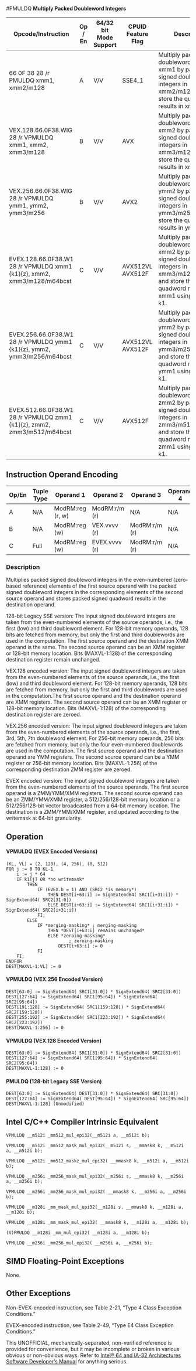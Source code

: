 #PMULDQ
**Multiply Packed Doubleword Integers**

| Opcode/Instruction                                                      | Op / En | 64/32 bit Mode Support | CPUID Feature Flag | Description                                                                                                                                                              |
| ----------------------------------------------------------------------- | ------- | ---------------------- | ------------------ | ------------------------------------------------------------------------------------------------------------------------------------------------------------------------ |
| 66 0F 38 28 /r PMULDQ xmm1, xmm2/m128                                   | A       | V/V                    | SSE4_1             | Multiply packed signed doubleword integers in xmm1 by packed signed doubleword integers in xmm2/m128, and store the quadword results in xmm1.                            |
| VEX.128.66.0F38.WIG 28 /r VPMULDQ xmm1, xmm2, xmm3/m128                 | B       | V/V                    | AVX                | Multiply packed signed doubleword integers in xmm2 by packed signed doubleword integers in xmm3/m128, and store the quadword results in xmm1.                            |
| VEX.256.66.0F38.WIG 28 /r VPMULDQ ymm1, ymm2, ymm3/m256                 | B       | V/V                    | AVX2               | Multiply packed signed doubleword integers in ymm2 by packed signed doubleword integers in ymm3/m256, and store the quadword results in ymm1.                            |
| EVEX.128.66.0F38.W1 28 /r VPMULDQ xmm1 {k1}{z}, xmm2, xmm3/m128/m64bcst | C       | V/V                    | AVX512VL AVX512F   | Multiply packed signed doubleword integers in xmm2 by packed signed doubleword integers in xmm3/m128/m64bcst, and store the quadword results in xmm1 using writemask k1. |
| EVEX.256.66.0F38.W1 28 /r VPMULDQ ymm1 {k1}{z}, ymm2, ymm3/m256/m64bcst | C       | V/V                    | AVX512VL AVX512F   | Multiply packed signed doubleword integers in ymm2 by packed signed doubleword integers in ymm3/m256/m64bcst, and store the quadword results in ymm1 using writemask k1. |
| EVEX.512.66.0F38.W1 28 /r VPMULDQ zmm1 {k1}{z}, zmm2, zmm3/m512/m64bcst | C       | V/V                    | AVX512F            | Multiply packed signed doubleword integers in zmm2 by packed signed doubleword integers in zmm3/m512/m64bcst, and store the quadword results in zmm1 using writemask k1. |

## Instruction Operand Encoding

| Op/En | Tuple Type | Operand 1        | Operand 2     | Operand 3     | Operand 4 |
| ----- | ---------- | ---------------- | ------------- | ------------- | --------- |
| A     | N/A        | ModRM:reg (r, w) | ModRM:r/m (r) | N/A           | N/A       |
| B     | N/A        | ModRM:reg (w)    | VEX.vvvv (r)  | ModRM:r/m (r) | N/A       |
| C     | Full       | ModRM:reg (w)    | EVEX.vvvv (r) | ModRM:r/m (r) | N/A       |

### Description

Multiplies packed signed doubleword integers in the even-numbered (zero-based reference) elements of the first source operand with the packed signed doubleword integers in the corresponding elements of the second source operand and stores packed signed quadword results in the destination operand.

128-bit Legacy SSE version: The input signed doubleword integers are taken from the even-numbered elements of the source operands, i.e., the first (low) and third doubleword element. For 128-bit memory operands, 128 bits are fetched from memory, but only the first and third doublewords are used in the computation. The first source operand and the destination XMM operand is the same. The second source operand can be an XMM register or 128-bit memory location. Bits (MAXVL-1:128) of the corresponding destination register remain unchanged.

VEX.128 encoded version: The input signed doubleword integers are taken from the even-numbered elements of the source operands, i.e., the first (low) and third doubleword element. For 128-bit memory operands, 128 bits are fetched from memory, but only the first and third doublewords are used in the computation.The first source operand and the destination operand are XMM registers. The second source operand can be an XMM register or 128-bit memory location. Bits (MAXVL-1:128) of the corresponding destination register are zeroed.

VEX.256 encoded version: The input signed doubleword integers are taken from the even-numbered elements of the source operands, i.e., the first, 3rd, 5th, 7th doubleword element. For 256-bit memory operands, 256 bits are fetched from memory, but only the four even-numbered doublewords are used in the computation. The first source operand and the destination operand are YMM registers. The second source operand can be a YMM register or 256-bit memory location. Bits (MAXVL-1:256) of the corresponding destination ZMM register are zeroed.

EVEX encoded version: The input signed doubleword integers are taken from the even-numbered elements of the source operands. The first source operand is a ZMM/YMM/XMM registers. The second source operand can be an ZMM/YMM/XMM register, a 512/256/128-bit memory location or a 512/256/128-bit vector broadcasted from a 64-bit memory location. The destination is a ZMM/YMM/XMM register, and updated according to the writemask at 64-bit granularity.

## Operation

#### VPMULDQ (EVEX Encoded Versions)

```
(KL, VL) = (2, 128), (4, 256), (8, 512)
FOR j := 0 TO KL-1
    i := j * 64
    IF k1[j] OR *no writemask*
        THEN
            IF (EVEX.b = 1) AND (SRC2 *is memory*)
                THEN DEST[i+63:i] := SignExtend64( SRC1[i+31:i]) * SignExtend64( SRC2[31:0])
                ELSE DEST[i+63:i] := SignExtend64( SRC1[i+31:i]) * SignExtend64( SRC2[i+31:i])
            FI;
        ELSE
            IF *merging-masking* ; merging-masking
                THEN *DEST[i+63:i] remains unchanged*
                ELSE *zeroing-masking*
                        ; zeroing-masking
                    DEST[i+63:i] := 0
            FI
    FI;
ENDFOR
DEST[MAXVL-1:VL] := 0

```

#### VPMULDQ (VEX.256 Encoded Version)

```
DEST[63:0] := SignExtend64( SRC1[31:0]) * SignExtend64( SRC2[31:0])
DEST[127:64] := SignExtend64( SRC1[95:64]) * SignExtend64( SRC2[95:64])
DEST[191:128] := SignExtend64( SRC1[159:128]) * SignExtend64( SRC2[159:128])
DEST[255:192] := SignExtend64( SRC1[223:192]) * SignExtend64( SRC2[223:192])
DEST[MAXVL-1:256] := 0

```

#### VPMULDQ (VEX.128 Encoded Version)

```
DEST[63:0] := SignExtend64( SRC1[31:0]) * SignExtend64( SRC2[31:0])
DEST[127:64] := SignExtend64( SRC1[95:64]) * SignExtend64( SRC2[95:64])
DEST[MAXVL-1:128] := 0

```

#### PMULDQ (128-bit Legacy SSE Version)

```
DEST[63:0] := SignExtend64( DEST[31:0]) * SignExtend64( SRC[31:0])
DEST[127:64] := SignExtend64( DEST[95:64]) * SignExtend64( SRC[95:64])
DEST[MAXVL-1:128] (Unmodified)

```

## Intel C/C++ Compiler Intrinsic Equivalent

```
VPMULDQ __m512i _mm512_mul_epi32(__m512i a, __m512i b);

```

```
VPMULDQ __m512i _mm512_mask_mul_epi32(__m512i s, __mmask8 k, __m512i a, __m512i b);

```

```
VPMULDQ __m512i _mm512_maskz_mul_epi32( __mmask8 k, __m512i a, __m512i b);

```

```
VPMULDQ __m256i _mm256_mask_mul_epi32(__m256i s, __mmask8 k, __m256i a, __m256i b);

```

```
VPMULDQ __m256i _mm256_mask_mul_epi32( __mmask8 k, __m256i a, __m256i b);

```

```
VPMULDQ __m128i _mm_mask_mul_epi32(__m128i s, __mmask8 k, __m128i a, __m128i b);

```

```
VPMULDQ __m128i _mm_mask_mul_epi32( __mmask8 k, __m128i a, __m128i b);

```

```
(V)PMULDQ __m128i _mm_mul_epi32( __m128i a, __m128i b);

```

```
VPMULDQ __m256i _mm256_mul_epi32( __m256i a, __m256i b);

```

## SIMD Floating-Point Exceptions

None.

## Other Exceptions

Non-EVEX-encoded instruction, see Table 2-21, “Type 4 Class Exception Conditions.”

EVEX-encoded instruction, see Table 2-49, “Type E4 Class Exception Conditions.”

This UNOFFICIAL, mechanically-separated, non-verified reference is provided for convenience, but it may be
incomplete or broken in various obvious or non-obvious
ways. Refer to [Intel® 64 and IA-32 Architectures Software Developer’s Manual](https://software.intel.com/en-us/download/intel-64-and-ia-32-architectures-sdm-combined-volumes-1-2a-2b-2c-2d-3a-3b-3c-3d-and-4) for anything serious.
